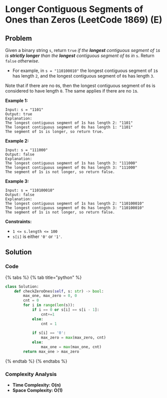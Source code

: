 # Longer Contiguous Segments of Ones than Zeros \(LeetCode 1869\) \(E\)

## Problem

Given a binary string `s`, return `true` _if the **longest** contiguous segment of_ `1`_s is **strictly longer** than the **longest** contiguous segment of_ `0`_s in_ `s`. Return `false` _otherwise_.

* For example, in `s = "110100010"` the longest contiguous segment of `1`s has length `2`, and the longest contiguous segment of `0`s has length `3`.

Note that if there are no `0`s, then the longest contiguous segment of `0`s is considered to have length `0`. The same applies if there are no `1`s.

**Example 1:**

```text
Input: s = "1101"
Output: true
Explanation:
The longest contiguous segment of 1s has length 2: "1101"
The longest contiguous segment of 0s has length 1: "1101"
The segment of 1s is longer, so return true.
```

**Example 2:**

```text
Input: s = "111000"
Output: false
Explanation:
The longest contiguous segment of 1s has length 3: "111000"
The longest contiguous segment of 0s has length 3: "111000"
The segment of 1s is not longer, so return false.
```

**Example 3:**

```text
Input: s = "110100010"
Output: false
Explanation:
The longest contiguous segment of 1s has length 2: "110100010"
The longest contiguous segment of 0s has length 3: "110100010"
The segment of 1s is not longer, so return false.
```

**Constraints:**

* `1 <= s.length <= 100`
* `s[i]` is either `'0'` or `'1'`.

## Solution 

### Code

{% tabs %}
{% tab title="python" %}
```python
class Solution:
    def checkZeroOnes(self, s: str) -> bool:
        max_one, max_zero = 0, 0
        cnt = 0
        for i in range(len(s)):
            if i == 0 or s[i] == s[i - 1]:
                cnt+=1
            else:
                cnt = 1
            
            if s[i] == '0':
                max_zero = max(max_zero, cnt)
            else:
                max_one = max(max_one, cnt)
        return max_one > max_zero
```
{% endtab %}
{% endtabs %}

### Complexity Analysis

* **Time Complexity: O\(n\)**
* **Space Complexity: O\(1\)**


